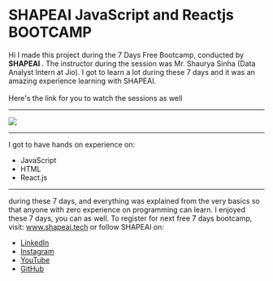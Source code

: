 # SHAPEAI JavaScript and Reactjs BOOTCAMP
Hi I made this project during the 7 Days Free Bootcamp, conducted by <b> SHAPEAI
</b>.
The instructor during the session was Mr. Shaurya Sinha (Data Analyst Intern at Jio). I got to
learn a lot during these 7 days and it was an amazing experience learning with SHAPEAI.
<br><br>Here's the link for you to watch the sessions as well<hr>
<a href="https://www.youtube.com/playlist?list=PL7zl8TDRnbulLetcbkthT0p_IzwgRAYbu"> <img src="https://github.com/ShapeAI/PYTHON-AND-DATA-ANALYTICS/blob/main/YOUTUBE%20THUMBNAIL-4.png"> </a>

<hr>
I got to have hands on experience on:

- JavaScript
- HTML
- React.js

<hr>during these 7 days, and everything was explained from the very basics so that
anyone with zero experience on programming can learn.
I enjoyed these 7 days, you can as well. To register for next free 7 days bootcamp, visit:
<a href="https://www.shapeai.tech"> www.shapeai.tech</a>
or follow SHAPEAI on:

- <a href="https://in.linkedin.com/company/shapeai">LinkedIn</a>
- <a href="https://www.instagram.com/shape.ai/?hl=en">Instagram</a>
- <a href="https://www.youtube.com/channel/UCTUvDLTW9meuDXWcbmISPdA">YouTube</a>
- <a href="https://github.com/shapeai">GitHub</a>
#
